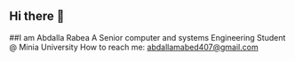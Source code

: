 ## Hi there 👋
##I am Abdalla Rabea A Senior computer and systems Engineering Student @ Minia University
How to reach me: abdallamabed407@gmail.com
